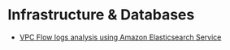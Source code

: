 # Infrastructure & Databases

- [VPC Flow logs analysis using Amazon Elasticsearch Service][vpcf-ws]

[vpcf-ws]: https://amazon-es-vpc-flowlogs.workshop.aws/en/
